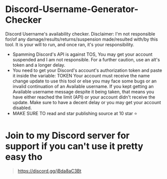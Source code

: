 # Discord-Username-Generator-Checker
Discord Username's availability checker.
Disclaimer: I'm not responsible for/of any damage/results/returns/suspension made/resulted with/by this tool. It is your will to run, and once ran, it's your responsibility.

- Spamming Discord's API is against TOS, You may get your account suspended and I am not responsible. For a further caution, use an alt's token and a longer delay.
- You need to get your Discord's account's authorization token and paste it inside the variable: TOKEN
    Your account must receive the name change update to use this tool or else you may face some bugs or an invalid continuation of an Available username.
    If you kept getting an Available username message despite it being taken, that means you have either reached the limit (API) or your account didn't receive the update.
    Make sure to have a decent delay or you may get your account disabled.
- MAKE SURE TO read and star publishing source at 10 star ⭐
# Join to my Discord server for support if you can't use it pretty easy tho
> https://discord.gg/jBda8aC3Bt
